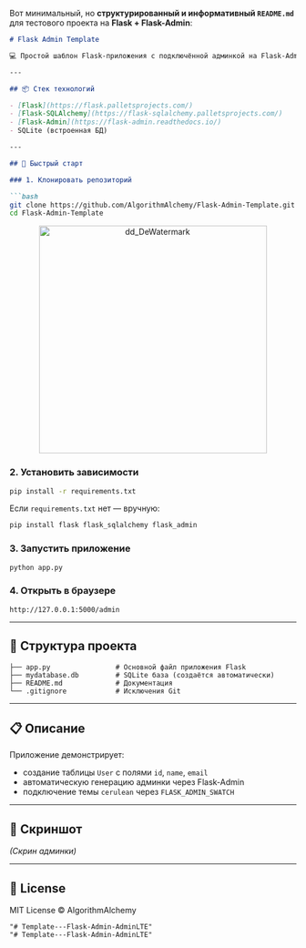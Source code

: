 Вот минимальный, но **структурированный и информативный `README.md`** для тестового проекта на **Flask + Flask-Admin**:

````markdown
# Flask Admin Template

💻 Простой шаблон Flask-приложения с подключённой админкой на Flask-Admin и SQLite.

---

## 📦 Стек технологий

- [Flask](https://flask.palletsprojects.com/)
- [Flask-SQLAlchemy](https://flask-sqlalchemy.palletsprojects.com/)
- [Flask-Admin](https://flask-admin.readthedocs.io/)
- SQLite (встроенная БД)

---

## 🚀 Быстрый старт

### 1. Клонировать репозиторий

```bash
git clone https://github.com/AlgorithmAlchemy/Flask-Admin-Template.git
cd Flask-Admin-Template
````
<p align="center">
  <img src="https://github.com/user-attachments/assets/a778ef0a-1ba0-41e7-8090-718528b5203b
" alt="dd_DeWatermark" width="400" />
</p>

### 2. Установить зависимости

```bash
pip install -r requirements.txt
```

Если `requirements.txt` нет — вручную:

```bash
pip install flask flask_sqlalchemy flask_admin
```

### 3. Запустить приложение

```bash
python app.py
```

### 4. Открыть в браузере

```
http://127.0.0.1:5000/admin
```

---

## 🧱 Структура проекта

```
├── app.py                # Основной файл приложения Flask
├── mydatabase.db         # SQLite база (создаётся автоматически)
├── README.md             # Документация
└── .gitignore            # Исключения Git
```

---

## 📋 Описание

Приложение демонстрирует:

* создание таблицы `User` с полями `id`, `name`, `email`
* автоматическую генерацию админки через Flask-Admin
* подключение темы `cerulean` через `FLASK_ADMIN_SWATCH`

---

## 📸 Скриншот

*(Скрин админки)*

---

## 📄 License

MIT License © AlgorithmAlchemy

```
"# Template---Flask-Admin-AdminLTE" 
"# Template---Flask-Admin-AdminLTE" 
